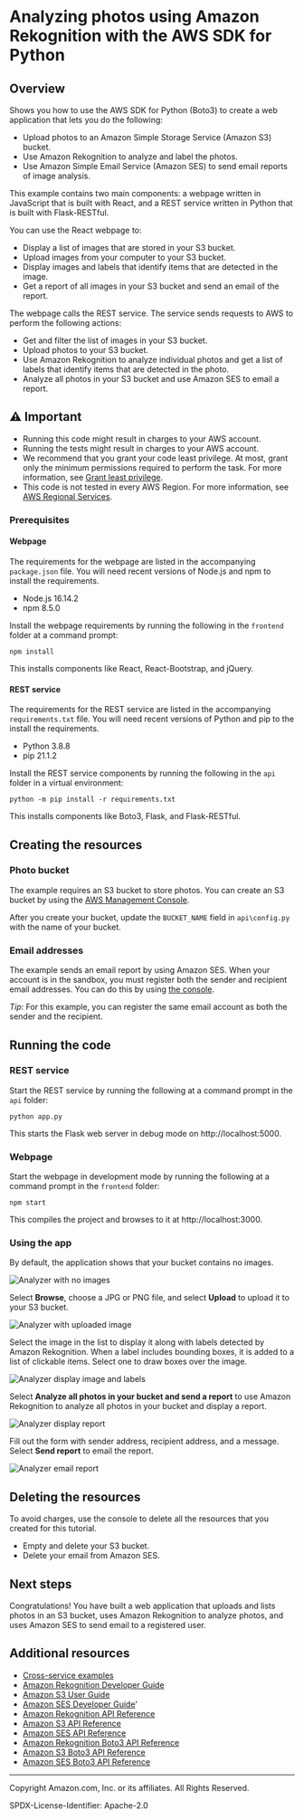 #  Analyzing photos using Amazon Rekognition with the AWS SDK for Python

## Overview

Shows you how to use the AWS SDK for Python (Boto3) to create a web application that
lets you do the following:

* Upload photos to an Amazon Simple Storage Service (Amazon S3) bucket.
* Use Amazon Rekognition to analyze and label the photos.
* Use Amazon Simple Email Service (Amazon SES) to send email reports of image analysis.

This example contains two main components: a webpage written in JavaScript that is built
with React, and a REST service written in Python that is built with Flask-RESTful.

You can use the React webpage to:

* Display a list of images that are stored in your S3 bucket.
* Upload images from your computer to your S3 bucket.
* Display images and labels that identify items that are detected in the image.
* Get a report of all images in your S3 bucket and send an email of the report.

The webpage calls the REST service. The service sends requests to AWS to
perform the following actions:

* Get and filter the list of images in your S3 bucket.
* Upload photos to your S3 bucket.
* Use Amazon Rekognition to analyze individual photos and get a list of labels that
  identify items that are detected in the photo.
* Analyze all photos in your S3 bucket and use Amazon SES to email a report.

## ⚠️ Important
* Running this code might result in charges to your AWS account. 
* Running the tests might result in charges to your AWS account.
*  We recommend that you grant your code least privilege. At most, grant only the minimum permissions required to perform the task. For more information, see [Grant least privilege](https://docs.aws.amazon.com/IAM/latest/UserGuide/best-practices.html#grant-least-privilege). 
* This code is not tested in every AWS Region. For more information, see [AWS Regional Services](https://aws.amazon.com/about-aws/global-infrastructure/regional-product-services).

### Prerequisites

#### Webpage

The requirements for the webpage are listed in the accompanying `package.json` file.
You will need recent versions of Node.js and npm to install the requirements. 

* Node.js 16.14.2
* npm 8.5.0

Install the webpage requirements by running the following in the `frontend` folder
at a command prompt:

```
npm install
```

This installs components like React, React-Bootstrap, and jQuery.

#### REST service

The requirements for the REST service are listed in the accompanying `requirements.txt`
file. You will need recent versions of Python and pip to the install the requirements.

* Python 3.8.8
* pip 21.1.2

Install the REST service components by running the following in the `api` folder in 
a virtual environment:

```
python -m pip install -r requirements.txt
```  

This installs components like Boto3, Flask, and Flask-RESTful.  

## Creating the resources 

### Photo bucket

The example requires an S3 bucket to store photos. You can create an S3 bucket by
using the [AWS Management Console](https://s3.console.aws.amazon.com/s3).

After you create your bucket, update the `BUCKET_NAME` field in `api\config.py` with
the name of your bucket.

### Email addresses

The example sends an email report by using Amazon SES. When your account is in the
sandbox, you must register both the sender and recipient email addresses. You can
do this by using [the console](https://console.aws.amazon.com/ses).

*Tip:* For this example, you can register the same email account as both the sender and 
the recipient.

## Running the code

### REST service

Start the REST service by running the following at a command prompt in the `api` folder:

```
python app.py
```

This starts the Flask web server in debug mode on http://localhost:5000.

### Webpage

Start the webpage in development mode by running the following at a command prompt
in the `frontend` folder:

```
npm start
```

This compiles the project and browses to it at http://localhost:3000.

### Using the app

By default, the application shows that your bucket contains no images.

![Analyzer with no images](images/analyzer-no-images.png)

Select **Browse**, choose a JPG or PNG file, and select **Upload** to upload it to
your S3 bucket.

![Analyzer with uploaded image](images/analyzer-uploaded-image.png)

Select the image in the list to display it along with labels detected by Amazon
Rekognition. When a label includes bounding boxes, it is added to a list of clickable
items. Select one to draw boxes over the image.

![Analyzer display image and labels](images/analyzer-labels.png)

Select **Analyze all photos in your bucket and send a report** to use Amazon Rekognition
to analyze all photos in your bucket and display a report.

![Analyzer display report](images/analyzer-display-report.png)

Fill out the form with sender address, recipient address, and a message. Select 
**Send report** to email the report.

![Analyzer email report](images/analyzer-email-report.png)

## Deleting the resources

To avoid charges, use the console to delete all the resources that you created for 
this tutorial.

* Empty and delete your S3 bucket.
* Delete your email from Amazon SES.

## Next steps

Congratulations! You have built a web application that uploads and lists photos in
an S3 bucket, uses Amazon Rekognition to analyze photos, and uses Amazon SES to send
email to a registered user.

## Additional resources
* [Cross-service examples](../README.md)
* [Amazon Rekognition Developer Guide](https://docs.aws.amazon.com/rekognition/latest/dg/what-is.html)
* [Amazon S3 User Guide](https://docs.aws.amazon.com/AmazonS3/latest/userguide/Welcome.html)
* [Amazon SES Developer Guide](https://docs.aws.amazon.com/ses/latest/dg/Welcome.html)'
* [Amazon Rekognition API Reference](https://docs.aws.amazon.com/rekognition/latest/APIReference/Welcome.html)
* [Amazon S3 API Reference](https://docs.aws.amazon.com/AmazonS3/latest/API/Welcome.html)
* [Amazon SES API Reference](https://docs.aws.amazon.com/ses/latest/APIReference/Welcome.html)
* [Amazon Rekognition Boto3 API Reference](https://boto3.amazonaws.com/v1/documentation/api/latest/reference/services/rekognition.html)
* [Amazon S3 Boto3 API Reference](https://boto3.amazonaws.com/v1/documentation/api/latest/reference/services/s3.html)
* [Amazon SES Boto3 API Reference](https://boto3.amazonaws.com/v1/documentation/api/latest/reference/services/ses.html)

---
Copyright Amazon.com, Inc. or its affiliates. All Rights Reserved.

SPDX-License-Identifier: Apache-2.0